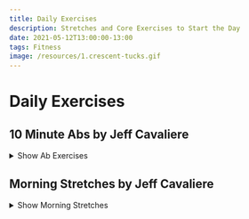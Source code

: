 ```yaml
---
title: Daily Exercises
description: Stretches and Core Exercises to Start the Day
date: 2021-05-12T13:00:00-13:00
tags: Fitness
image: /resources/1.crescent-tucks.gif
---
```


<h1>Daily Exercises</h1>

<h2>10 Minute Abs by Jeff Cavaliere</h2>

<details>
  <summary>Show Ab Exercises</summary>

  <p>Source: <a href="https://athleanx.com/articles/abs-for-men/10-minute-ab-workout">10 Minute Ab Workout | 8 Ab Exercises | Athlean-X</a> ; <a href="https://www.youtube.com/embed/i27K2ry9jEo">YouTube Video</a></p>
  
  <p>Perform Exercise for 45 seconds</p>
  <p>Rest for 15 seconds</p>

  <ul>
    <li><img src="/resources/1.crescent-tucks.gif" alt="Crescent Tucks"> Crescent Tucks</li>
    <li><img src="/resources/2.backward-7s.gif" alt="Backward 7s"> Backward 7x</li>
    <li><img src="/resources/3.swipers.gif" alt="Swipers"> Swipers</li>
    <li><img src="/resources/4.side-cycles.gif" alt="Side Cycles"> Side Cycles - Left</li>
    <li><img src="/resources/4.side-cycles.gif" alt="Side Cycles"> Side Cycles - Right</li>
    <li><img src="/resources/5.mountain-hip-dips.gif" alt="Mountain Hip Dips"> Mountain Hip Dips</li>
    <li><img src="/resources/6.frog-v-ups.gif" alt="Frog V-Ups"> Frog V-Ups</li>
    <li><img src="/resources/7.side-scissor-crunch.gif" alt="Side Scissor Crunches"> Side Scissor Crunches - Left</li>
    <li><img src="/resources/7.side-scissor-crunch.gif" alt="Side Scissor Crunches"> Side Scissor Crunches - Right</li>
    <li><img src="/resources/8.corpse-crunch.gif" alt="Corpse Crunch"> Corpse Crunch</li>
  </ul>
</details>

<h2>Morning Stretches by Jeff Cavaliere</h2>

<details>
  <summary>Show Morning Stretches</summary>

  <p>Source: <a href="https://www.youtube.com/embed/2X7LDuBcPMw">5 Stretches You Should Be Doing EVERY Morning!</a></p>

  <ul>
    <li><img src="/resources/BridgeAndReachOver.gif" alt="Bridge and Reach Over"> Bridge and Reach Over</li>
    <li><img src="/resources/QLSlide.gif" alt="QL Slide"> QL Slide</li>
    <li><img src="/resources/SquatAndReach.gif" alt="Squat and Reach"> Squat and Reach</li>
    <li><img src="/resources/KneelingLungeAndTorsoTwist.gif" alt="Kneeling Lunge and Torso Twist"> Kneeling Lunge and Torso Twist</li>
    <li><img src="/resources/HipHingeAndTorsoBend.gif" alt="Hip Hinge and Torso Bend"> Hip Hinge and Torso Bend</li>
  </ul>
</details>
